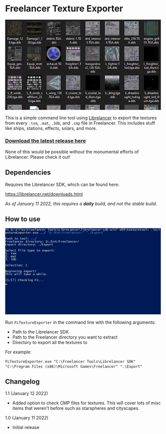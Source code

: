 # Freelancer Texture Exporter
![](Screenshots/export.png)

This is a simple command line tool using [Librelancer](https://librelancer.net/) to export the textures from every `.txm`, `.mat`, `.3db`, and `.cmp` file in Freelancer. This includes stuff like ships, stations, effects, solars, and more.

### [Download the latest release here](https://github.com/brihernandez/FLTextureExporter/releases/download/v1.0/FLTextureExporter.zip)

None of this would be possible without the monumental efforts of Librelancer. Please check it out!

## Dependencies
Requires the Librelancer SDK, which can be found here:

https://librelancer.net/downloads.html

*As of January 11 2022, this requires a **daily** build, and not the stable build.*

## How to use

![](Screenshots/program.gif)

Run `FLTextureExporter` in the command line with the following arguments:

* Path to the Librelancer SDK
* Path to the Freelancer directory you want to extract
* Directory to export all the textures to

For example:

```
FLTextureExporter.exe "C:\Freelancer Tools\Librelancer SDK" "C:\Program Files (x86)\Microsoft Games\Freelancer" ".\Export"
```

## Changelog

1.1 (January 12 2022)
- Added option to check CMP files for textures. This will cover lots of misc items that weren't before such as starspheres and cityscapes.

1.0 (January 11 2022)
- Initial release
